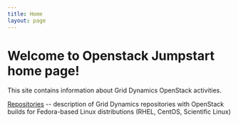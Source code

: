 ```yaml
---
title: Home
layout: page
---
```


Welcome to Openstack Jumpstart home page!
=========================================

This site contains information about Grid Dynamics OpenStack activities.

[Repositories](repositories.html) -- description of Grid Dynamics repositories with OpenStack builds for Fedora-based Linux distributions (RHEL, CentOS, Scientific Linux)


